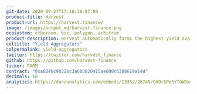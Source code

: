 ```yaml
---
git-date: 2020-09-27T17:18:20-07:00
product-title: Harvest
product-url: https://harvest.finance/
image: /images/output_md/harvest.finance.png
ecosystem: ethereum, bsc, polygon, arbitrum
product-description: Harvest automatically farms the highest yield available from the newest DeFi protocols, and optimizes the yields that are received using the latest farming techniques.
coltitle: "Yield Aggregators"
colpermalink: yield-aggregators
twitter: https://twitter.com/harvest_finance
github: https://github.com/harvest-finance
ticker: FARM
contract: "0xa0246c9032bc3a600820415ae600c6388619a14d"
decimals: 18
analytics: https://duneanalytics.com/embeds/13352/26745/GhDrSPo5YTQWDmrEZdtx6EIz5vqjKZD4jsejMTcC
---
```

